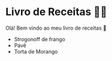 # Livro de Receitas :man_cook:

Olá! Bem vindo ao meu livro de receitas :wave:

- Strogonoff de frango 
- Pavê
- Torta de Morango

